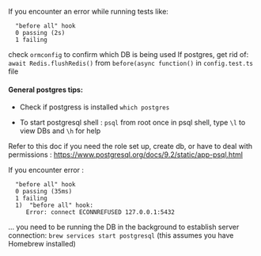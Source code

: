 If you encounter an error while running tests like: 
```
  "before all" hook
  0 passing (2s)
  1 failing
```
check `ormconfig` to confirm which DB is being used
If postgres, get rid of: 
`await Redis.flushRedis()` from `before(async function()` in `config.test.ts` file

#### General postgres tips:

- Check if postgress is installed `which postgres`

- To start postgresql shell :
`psql` from root 
once in psql shell, type `\l` to view DBs and `\h` for help

Refer to this doc if you need the role set up, create db, or have to deal with permissions :
https://www.postgresql.org/docs/9.2/static/app-psql.html

If you encounter error :
```
  "before all" hook
  0 passing (35ms)
  1 failing
  1)  "before all" hook:
     Error: connect ECONNREFUSED 127.0.0.1:5432
```
... you need to be running the DB in the background to establish server connection:
`brew services start postgresql` (this assumes you have Homebrew installed)
